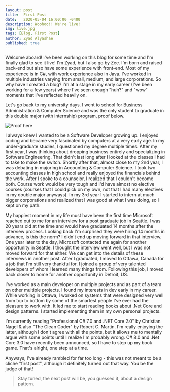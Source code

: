 ```yaml
---
layout: post
title:  First Post
date:   2020-05-04 16:00:00 -0400
description: Woohoo!! We're live!
img: live.jpg
tags: [Blog, First Post]
author: Zyad Alyashae
published: true
---
```

Welcome aboard! I've been working on this blog for some time and I'm finally glad to see it live! I'm Zyad, but I also go by Zee. I'm born and raised back-end but also have some experience with front-end. Most of my experience is in C#, with work experience also in Java.
I've worked in multiple industries varying from small, medium, and large corporations. So why have I created a blog? I'm at a stage in my early career (I've been working for a few years) where I've seen enough "huh?" and "wow" moments that I've reflected heavily on.

Let's go back to my university days. I went to school for Business Administration & Computer Science and was the only student to graduate in this double major (with internship) program, proof below.

![Proof here]({{site.baseurl}}/assets/img/itinerary.JPG)

I always knew I wanted to be a Software Developer growing up. I enjoyed coding and became very fascinated by computers at a very early age. In my under-graduate studies, I questioned my degree multiple times. After my first year, I was thinking about dropping business entirely and specializing in Software Engineering. That didn't last long after I looked at the classes I had to take to make the switch. Shortly after that, almost close to my 2nd year, I was debating in majoring in Accounting & Computer Science. I took two accounting classes in high school and really enjoyed the financials behind the work. After I spoke to a counselor, I realized that I couldn't become both. Course work would be very tough and I'd have almost no elective courses (courses that I could pick on my own, not that I had many electives in my double major anyways). In my 3rd year I started to intern at much bigger corporations and realized that I was good at what I was doing, so I kept on my path.

My happiest moment in my life must have been the first time Microsoft reached out to me for an interview for a post graduate job in Seattle. I was 20 years old at the time and would have graduated 14 months after the interview process. Looking back I'm surprised they were hiring 14 months in advance, is this the norm? I didn't end up moving forward in that interview. One year later to the day, Microsoft contacted me again for another opportunity in Seattle. I thought the interview went well, but I was not moved forward for that either. We can get into the details of these interviews in another post. After I graduated, I moved to Ottawa, Canada for a job that I'm still very thankful for. I joined a group of very talented developers of whom I learned many things from. Following this job, I moved back closer to home for another opportunity in Detroit, US.

I've worked as a main developer on multiple projects and as part of a team on other multiple projects. I found my interests in dev early in my career. While working in Ottawa, I worked on systems that were designed very well from top to bottom by some of the smartest people I've ever had the pleasure to work with. It led me to start reading books about .Net Core and design patterns. I started implementing them in my own personal projects.

I'm currently reading "Professional C# 7.0 and .NET Core 2.0" by Christian Nagel & also "The Clean Coder" by Robert C. Martin. I'm really enjoying the latter, although I don't agree with all the points, but it allows me to mentally argue with some points until I realize I'm probably wrong.
C# 8.0 and .Net Core 3.0 have recently been announced, so I have to step up my book game. That's alright, one step at a time.

Anyways, I've already rambled for far too long - this was not meant to be a cliche "first post", although it definitely turned out that way. You be the judge of that!

> Stay tuned, the next post will be, you guessed it, about a design pattern.
